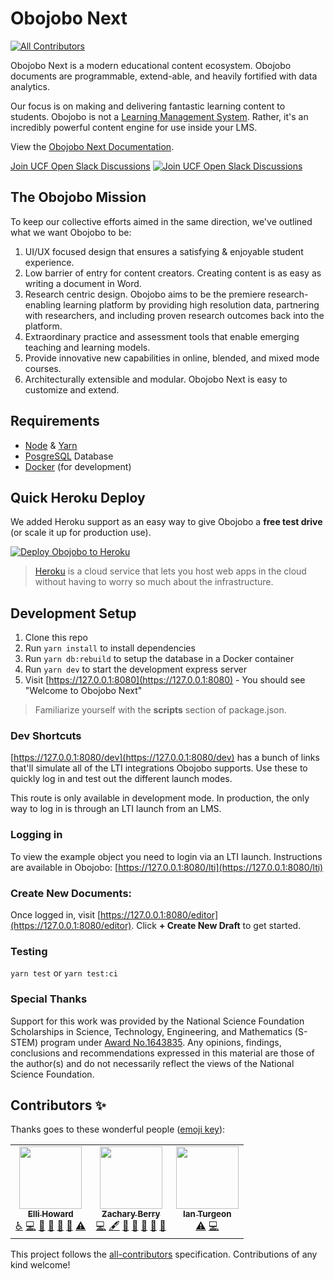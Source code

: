 # Obojobo Next
<!-- ALL-CONTRIBUTORS-BADGE:START - Do not remove or modify this section -->
[![All Contributors](https://img.shields.io/badge/all_contributors-1-orange.svg?style=flat-square)](#contributors-)
<!-- ALL-CONTRIBUTORS-BADGE:END -->

Obojobo Next is a modern educational content ecosystem. Obojobo documents are programmable, extend-able, and heavily fortified with data analytics.

Our focus is on making and delivering fantastic learning content to students. Obojobo is not a [Learning Management System](https://en.wikipedia.org/wiki/Learning_management_system). Rather, it's an incredibly powerful content engine for use inside your LMS.

View the [Obojobo Next Documentation](https://ucfopen.github.io/Obojobo-Docs/).

[Join UCF Open Slack Discussions](https://ucf-open-slackin.herokuapp.com/) [![Join UCF Open Slack Discussions](https://ucf-open-slackin.herokuapp.com/badge.svg)](https://ucf-open-slackin.herokuapp.com/)

## The Obojobo Mission

To keep our collective efforts aimed in the same direction, we've outlined what we want Obojobo to be:

1. UI/UX focused design that ensures a satisfying & enjoyable student experience.
2. Low barrier of entry for content creators. Creating content is as easy as writing a document in Word.
3. Research centric design. Obojobo aims to be the premiere research-enabling learning platform by providing high resolution data, partnering with researchers, and including proven research outcomes back into the platform.
4. Extraordinary practice and assessment tools that enable emerging teaching and learning models.
5. Provide innovative new capabilities in online, blended, and mixed mode courses.
6. Architecturally extensible and modular. Obojobo Next is easy to customize and extend.

## Requirements

- [Node](https://nodejs.org/) & [Yarn](https://yarnpkg.com/)
- [PosgreSQL](https://www.postgresql.org/) Database
- [Docker](https://www.docker.com/) (for development)

## Quick Heroku Deploy

We added Heroku support as an easy way to give Obojobo a **free test drive** (or scale it up for production use).

[![Deploy Obojobo to Heroku](https://www.herokucdn.com/deploy/button.svg)](https://heroku.com/deploy/)

> [Heroku](https://www.heroku.com/what) is a cloud service that lets you host web apps in the cloud without having to worry so much about the infrastructure.

## Development Setup

1. Clone this repo
2. Run `yarn install` to install dependencies
3. Run `yarn db:rebuild` to setup the database in a Docker container
4. Run `yarn dev` to start the development express server
5. Visit [https://127.0.0.1:8080](https://127.0.0.1:8080) - You should see "Welcome to Obojobo Next"

> Familiarize yourself with the **scripts** section of package.json.

### Dev Shortcuts

[https://127.0.0.1:8080/dev](https://127.0.0.1:8080/dev) has a bunch of links that'll simulate all of the LTI integrations Obojobo supports. Use these to quickly log in and test out the different launch modes.

This route is only available in development mode. In production, the only way to log in is through an LTI launch from an LMS.

### Logging in

To view the example object you need to login via an LTI launch. Instructions are available in Obojobo: [https://127.0.0.1:8080/lti](https://127.0.0.1:8080/lti)

### Create New Documents:

Once logged in, visit [https://127.0.0.1:8080/editor](https://127.0.0.1:8080/editor). Click **+ Create New Draft** to get started.

### Testing

`yarn test` or `yarn test:ci`

### Special Thanks

Support for this work was provided by the National Science Foundation Scholarships in Science, Technology, Engineering, and Mathematics (S-STEM) program under [Award No.1643835](https://www.nsf.gov/awardsearch/showAward?AWD_ID=1643835). Any opinions, findings, conclusions and recommendations expressed in this material are those of the author(s) and do not necessarily reflect the views of the National Science Foundation.

## Contributors ✨

Thanks goes to these wonderful people ([emoji key](https://allcontributors.org/docs/en/emoji-key)):

<!-- ALL-CONTRIBUTORS-LIST:START - Do not remove or modify this section -->
<!-- prettier-ignore-start -->
<!-- markdownlint-disable -->
<table>
  <tr>
    <td align="center"><a href="https://github.com/qwertynerd97"><img src="https://avatars3.githubusercontent.com/u/36134301?v=4" width="100px;" alt=""/><br /><sub><b>Elli Howard</b></sub></a><br /><a href="#a11y-qwertynerd97" title="Accessibility">️️️️♿️</a> <a href="https://github.com/ucfopen/Obojobo/commits?author=qwertynerd97" title="Code">💻</a> <a href="https://github.com/ucfopen/Obojobo/commits?author=qwertynerd97" title="Documentation">📖</a> <a href="#ideas-qwertynerd97" title="Ideas, Planning, & Feedback">🤔</a> <a href="#maintenance-qwertynerd97" title="Maintenance">🚧</a> <a href="https://github.com/ucfopen/Obojobo/pulls?q=is%3Apr+reviewed-by%3Aqwertynerd97" title="Reviewed Pull Requests">👀</a> <a href="https://github.com/ucfopen/Obojobo/commits?author=qwertynerd97" title="Tests">⚠️</a></td>
    <td align="center"><a href="http://www.zachberry.com"><img src="https://avatars2.githubusercontent.com/u/73479?v=4" width="100px;" alt=""/><br /><sub><b>Zachary Berry</b></sub></a><br /><a href="https://github.com/ucfopen/Obojobo/commits?author=zachberry" title="Code">💻</a> <a href="#content-zachberry" title="Content">🖋</a> <a href="https://github.com/ucfopen/Obojobo/commits?author=zachberry" title="Documentation">📖</a> <a href="#design-zachberry" title="Design">🎨</a> <a href="#ideas-zachberry" title="Ideas, Planning, & Feedback">🤔</a> <a href="#projectManagement-zachberry" title="Project Management">📆</a> <a href="https://github.com/ucfopen/Obojobo/pulls?q=is%3Apr+reviewed-by%3Azachberry" title="Reviewed Pull Requests">👀</a></td>
    <td align="center"><a href="https://ianturgeon.com"><img src="https://avatars2.githubusercontent.com/u/73480?v=4" width="100px;" alt=""/><br /><sub><b>Ian Turgeon</b></sub></a><br /><a href="https://github.com/ucfopen/Obojobo/commits?author=iturgeon" title="Tests">⚠️</a> <a href="https://github.com/ucfopen/Obojobo/commits?author=iturgeon" title="Code">💻</a></td>
  </tr>
</table>

<!-- markdownlint-enable -->
<!-- prettier-ignore-end -->
<!-- ALL-CONTRIBUTORS-LIST:END -->

This project follows the [all-contributors](https://github.com/all-contributors/all-contributors) specification. Contributions of any kind welcome!